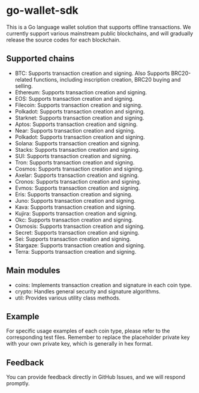 # go-wallet-sdk

This is a Go language wallet solution that supports offline transactions. We currently support various mainstream public
blockchains, and will gradually release the source codes for each blockchain.

## Supported chains

- BTC: Supports transaction creation and signing. Also Supports BRC20-related functions, including inscription creation,
  BRC20 buying and selling.
- Ethereum: Supports transaction creation and signing.
- EOS: Supports transaction creation and signing.
- Filecoin: Supports transaction creation and signing.
- Polkadot: Supports transaction creation and signing.
- Starknet: Supports transaction creation and signing.
- Aptos: Supports transaction creation and signing.
- Near: Supports transaction creation and signing.
- Polkadot: Supports transaction creation and signing.
- Solana: Supports transaction creation and signing.
- Stacks: Supports transaction creation and signing.
- SUI: Supports transaction creation and signing.
- Tron: Supports transaction creation and signing.
- Cosmos: Supports transaction creation and signing.
- Axelar: Supports transaction creation and signing.
- Cronos: Supports transaction creation and signing.
- Evmos: Supports transaction creation and signing.
- Eris: Supports transaction creation and signing.
- Juno: Supports transaction creation and signing.
- Kava: Supports transaction creation and signing.
- Kujira: Supports transaction creation and signing.
- Okc: Supports transaction creation and signing.
- Osmosis: Supports transaction creation and signing.
- Secret: Supports transaction creation and signing.
- Sei: Supports transaction creation and signing.
- Stargaze: Supports transaction creation and signing.
- Terra: Supports transaction creation and signing.

## Main modules

- coins: Implements transaction creation and signature in each coin type.
- crypto: Handles general security and signature algorithms.
- util: Provides various utility class methods.

## Example

For specific usage examples of each coin type, please refer to the corresponding test files. Remember to replace the
placeholder private key with your own private key, which is generally in hex format.

## Feedback

You can provide feedback directly in GitHub Issues, and we will respond promptly.
